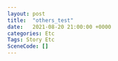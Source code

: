 ```yaml
---
layout: post
title:  "others_test"
date:   2021-08-20 21:00:00 +0000
categories: Etc
Tags: Story Etc
SceneCode: []
---
```

